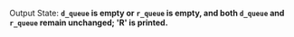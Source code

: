 Output State: **`d_queue` is empty or `r_queue` is empty, and both `d_queue` and `r_queue` remain unchanged; 'R' is printed.**